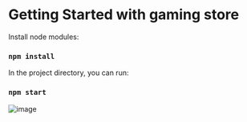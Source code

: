 # Getting Started with gaming store

Install node modules:

### `npm install`

In the project directory, you can run:

### `npm start`

![image](https://user-images.githubusercontent.com/50288507/227067852-39137184-5dee-4a0e-8773-a630a667771b.png)
